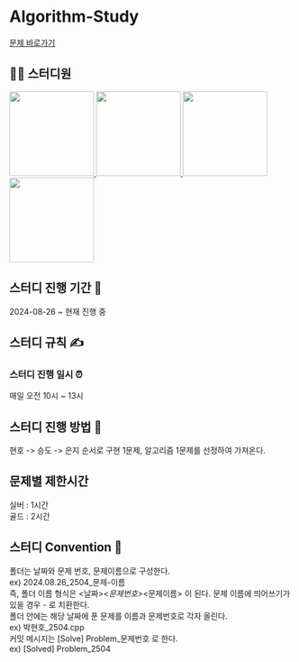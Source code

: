 # Algorithm-Study
[문제 바로가기](https://www.notion.so/CodingStudy-7901106134d34ea29d5f49dbf9b0edbb)

## 🙋‍♂️ 스터디원

<p>
<a href="https://github.com/LuBly">
  <img src="https://github.com/LuBly.png" width="150">
</a>
<a href="https://github.com/mwomwo1">
  <img src="https://github.com/mwomwo1.png" width="150">
</a>
<a href="https://github.com/JeongEunJi1127">
  <img src="https://github.com/JeongEunJi1127.png" width="150">
</a>
<a href="https://github.com/seungdo1234">
  <img src="https://github.com/seungdo1234.png" width="150">
</a>
</p>

## 스터디 진행 기간 📅

2024-08-26 ~ 현재 진행 중

## 스터디 규칙 ✍
### 스터디 진행 일시 ⏰
매일 오전 10시 ~ 13시  

## 스터디 진행 방법 🥊
현호 -> 승도 -> 은지 순서로 
구현 1문제, 알고리즘 1문제를 선정하여 가져온다.

## 문제별 제한시간
실버 : 1시간  
골드 : 2시간

## 스터디 Convention 📣
폴더는 날짜와 문제 번호, 문제이름으로 구성한다.  
ex) 2024.08.26_2504_문제-이름  
즉, 폴더 이름 형식은 <날짜>_<문제번호>_<문제이름> 이 된다. 문제 이름에 띄어쓰기가 있을 경우 - 로 치환한다.  
폴더 안에는 해당 날짜에 푼 문제를 이름과 문제번호로 각자 올린다.  
ex) 박현호_2504.cpp  
커밋 메시지는 [Solve] Problem_문제번호 로 한다.  
ex) [Solved] Problem_2504  
